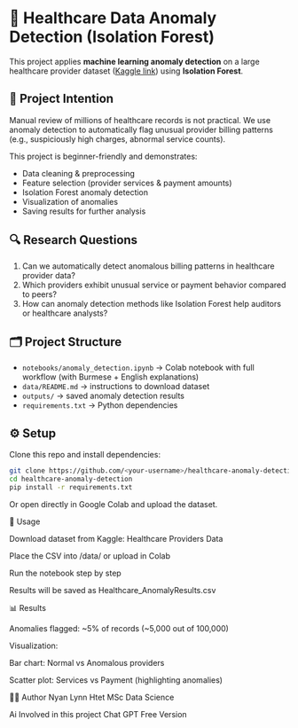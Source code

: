 # 🏥 Healthcare Data Anomaly Detection (Isolation Forest)

This project applies **machine learning anomaly detection** on a large healthcare provider dataset 
([Kaggle link](https://www.kaggle.com/datasets/tamilsel/healthcare-providers-data)) 
using **Isolation Forest**.

## 📌 Project Intention
Manual review of millions of healthcare records is not practical. 
We use anomaly detection to automatically flag unusual provider billing patterns 
(e.g., suspiciously high charges, abnormal service counts).

This project is beginner-friendly and demonstrates:
- Data cleaning & preprocessing
- Feature selection (provider services & payment amounts)
- Isolation Forest anomaly detection
- Visualization of anomalies
- Saving results for further analysis

## 🔍 Research Questions
1. Can we automatically detect anomalous billing patterns in healthcare provider data?
2. Which providers exhibit unusual service or payment behavior compared to peers?
3. How can anomaly detection methods like Isolation Forest help auditors or healthcare analysts?

## 🗂️ Project Structure
- `notebooks/anomaly_detection.ipynb` → Colab notebook with full workflow (with Burmese + English explanations)
- `data/README.md` → instructions to download dataset
- `outputs/` → saved anomaly detection results
- `requirements.txt` → Python dependencies

## ⚙️ Setup
Clone this repo and install dependencies:

```bash
git clone https://github.com/<your-username>/healthcare-anomaly-detection.git
cd healthcare-anomaly-detection
pip install -r requirements.txt
```
Or open directly in Google Colab and upload the dataset.

🚀 Usage

Download dataset from Kaggle: Healthcare Providers Data

Place the CSV into /data/ or upload in Colab

Run the notebook step by step

Results will be saved as Healthcare_AnomalyResults.csv

📊 Results

Anomalies flagged: ~5% of records (~5,000 out of 100,000)

Visualization:

Bar chart: Normal vs Anomalous providers

Scatter plot: Services vs Payment (highlighting anomalies)

🧑‍💻 Author
Nyan Lynn Htet
MSc Data Science

Ai Involved in this project
Chat GPT Free Version
